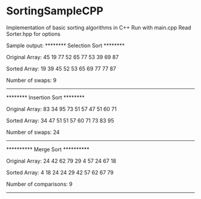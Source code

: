 # SortingSampleCPP
Implementation of basic sorting algorithms in C++
Run with main.cpp
Read Sorter.hpp for options

Sample output:
******** Selection Sort ********

Original Array:
45 19 77 52 65 77 53 39 69 87

Sorted Array:
19 39 45 52 53 65 69 77 77 87

Number of swaps: 9
********************************


******** Insertion Sort ********

Original Array:
83 34 95 73 51 57 47 51 60 71

Sorted Array:
34 47 51 51 57 60 71 73 83 95

Number of swaps: 24
********************************


********** Merge Sort **********

Original Array:
24 42 62 79 29 4 57 24 67 18

Sorted Array:
4 18 24 24 29 42 57 62 67 79

Number of comparisons: 9
********************************
